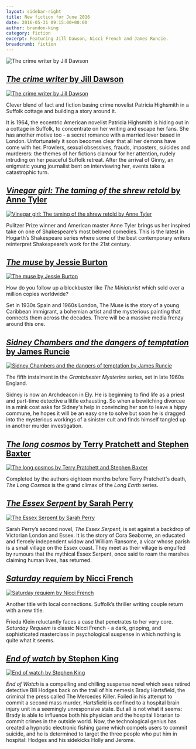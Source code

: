 ```yaml
---
layout: sidebar-right
title: New fiction for June 2016
date: 2016-05-31 09:15:00+00:00
author: brandon-king
category: fiction
excerpt: Featuring Jill Dawson, Nicci French and James Runcie.
breadcrumb: fiction
---
```

![The crime writer by Jill Dawson](/images/featured/featured-the-crime-writer.jpg)

<section class="cf">

<h2><a href="https://suffolk.spydus.co.uk/cgi-bin/spydus.exe/ENQ/OPAC/BIBENQ/1082732?QRY=CTIBIB%3C%20IRN(61599686)&amp;QRYTEXT=The%20crime%20writer"><cite>The crime writer</cite> by Jill Dawson</a></h2>

<a href="https://suffolk.spydus.co.uk/cgi-bin/spydus.exe/ENQ/OPAC/BIBENQ/1082732?QRY=CTIBIB%3C%20IRN(61599686)&amp;QRYTEXT=The%20crime%20writer"><img class="{% include /c/img-float-left.html %}" src="/images/article/the-crime-writer.jpg" alt="The crime writer by Jill Dawson" /></a>

<p class="mt0">Clever blend of fact and fiction basing crime novelist Patricia Highsmith in a Suffolk cottage and building a story around it.</p>

<p>It is 1964, the eccentric American novelist Patricia Highsmith is hiding out in a cottage in Suffolk, to concentrate on her writing and escape her fans. She has another motive too - a secret romance with a married lover based in London. Unfortunately it soon becomes clear that all her demons have come with her. Prowlers, sexual obsessives, frauds, imposters, suicides and murderers: the themes of her fictions clamour for her attention, rudely intruding on her peaceful Suffolk retreat. After the arrival of Ginny, an enigmatic young journalist bent on interviewing her, events take a catastrophic turn.</p>

</section>

<section class="cf">

<h2><a href="https://suffolk.spydus.co.uk/cgi-bin/spydus.exe/ENQ/OPAC/BIBENQ/1088746?QRY=CTIBIB%3C%20IRN(5522666)&amp;QRYTEXT=Vinegar%20girl%20%3A%20The%20taming%20of%20the%20shrew%20retold"><cite>Vinegar girl: The taming of the shrew retold</cite> by Anne Tyler</a></h2>

<a href="https://suffolk.spydus.co.uk/cgi-bin/spydus.exe/ENQ/OPAC/BIBENQ/1088746?QRY=CTIBIB%3C%20IRN(5522666)&amp;QRYTEXT=Vinegar%20girl%20%3A%20The%20taming%20of%20the%20shrew%20retold"><img class="{% include /c/img-float-left.html %}" src="/images/article/vinegar-girl-the-taming-of-the-shrew-retold.jpg" alt="Vinegar girl: The taming of the shrew retold by Anne Tyler" /></a>

<p class="mt0">Pulitzer Prize winner and American master Anne Tyler brings us her inspired take on one of Shakespeare’s most beloved comedies. This is the latest in Hogarth’s Shakespeare series where some of the best contemporary writers reinterpret Shakespeare’s work for the 21st century.</p>

</section>

<section class="cf">

<h2><a href="https://suffolk.spydus.co.uk/cgi-bin/spydus.exe/ENQ/OPAC/BIBENQ/1091168?QRY=CTIBIB%3C%20IRN(1343788)&amp;QRYTEXT=The%20muse"><cite>The muse</cite> by Jessie Burton</a></h2>

<a href="https://suffolk.spydus.co.uk/cgi-bin/spydus.exe/ENQ/OPAC/BIBENQ/1091168?QRY=CTIBIB%3C%20IRN(1343788)&amp;QRYTEXT=The%20muse"><img class="{% include /c/img-float-left.html %}" src="/images/article/the-muse.jpg" alt="The muse by Jessie Burton" /></a>

<p class="mt0">How do you follow up a blockbuster like <cite>The Miniaturist</cite> which sold over a million copies worldwide?</p>

<p>Set in 1930s Spain and 1960s London, The Muse is the story of a young Caribbean immigrant, a bohemian artist and the mysterious painting that connects them across the decades. There will be a massive media frenzy around this one.</p>

</section>

<section class="cf">

<h2><a href="https://suffolk.spydus.co.uk/cgi-bin/spydus.exe/ENQ/OPAC/BIBENQ/1093659?QRY=CTIBIB%3C%20IRN(61828441)&amp;QRYTEXT=Sidney%20Chambers%20and%20the%20dangers%20of%20temptation"><cite>Sidney Chambers and the dangers of temptation</cite> by James Runcie</a></h2>

<a href="https://suffolk.spydus.co.uk/cgi-bin/spydus.exe/ENQ/OPAC/BIBENQ/1093659?QRY=CTIBIB%3C%20IRN(61828441)&amp;QRYTEXT=Sidney%20Chambers%20and%20the%20dangers%20of%20temptation"><img class="{% include /c/img-float-left.html %}" src="/images/article/sidney-chambers-and-the-dangers-of-temptation.jpg" alt="Sidney Chambers and the dangers of temptation by James Runcie" /></a>

<p class="mt0">The fifth instalment in the <cite>Grantchester Mysteries</cite> series, set in late 1960s England.</p>

<p>Sidney is now an Archdeacon in Ely. He is beginning to find life as a priest and part-time detective a little exhausting. So when a bewitching divorcee in a mink coat asks for Sidney's help in convincing her son to leave a hippy commune, he hopes it will be an easy one to solve but soon he is dragged into the mysterious workings of a sinister cult and finds himself tangled up in another murder investigation.</p>

</section>

<section class="cf">

<h2><a href="https://suffolk.spydus.co.uk/cgi-bin/spydus.exe/ENQ/OPAC/BIBENQ/1096645?QRY=CTIBIB%3C%20IRN(61828425)&amp;QRYTEXT=The%20long%20cosmos"><cite>The long cosmos</cite> by Terry Pratchett and Stephen Baxter</a></h2>

<a href="https://suffolk.spydus.co.uk/cgi-bin/spydus.exe/ENQ/OPAC/BIBENQ/1096645?QRY=CTIBIB%3C%20IRN(61828425)&amp;QRYTEXT=The%20long%20cosmos"><img class="{% include /c/img-float-left.html %}" src="/images/article/the-long-cosmos.jpg" alt="The long cosmos by Terry Pratchett and Stephen Baxter" /></a>

<p class="mt0">Completed by the authors eighteen months before Terry Pratchett's death, <cite>The Long Cosmos</cite> is the grand climax of the <cite>Long Earth</cite> series.</p>

</section>

<section class="cf">

<h2><a href="https://suffolk.spydus.co.uk/cgi-bin/spydus.exe/ENQ/OPAC/BIBENQ/1097809?QRY=CTIBIB%3C%20IRN(61599040)&amp;QRYTEXT=The%20Essex%20Serpent"><cite>The Essex Serpent</cite> by Sarah Perry</a></h2>

<a href="https://suffolk.spydus.co.uk/cgi-bin/spydus.exe/ENQ/OPAC/BIBENQ/1097809?QRY=CTIBIB%3C%20IRN(61599040)&amp;QRYTEXT=The%20Essex%20Serpent"><img class="{% include /c/img-float-left.html %}" src="/images/article/the-essex-serpent.jpg" alt="The Essex Serpent by Sarah Perry" /></a>

<p class="mt0">Sarah Perry’s second novel, <cite>The Essex Serpent</cite>, is set against a backdrop of Victorian London and Essex. It is the story of Cora Seaborne, an educated and fiercely independent widow and William Ransome, a vicar whose parish is a small village on the Essex coast. They meet as their village is engulfed by rumours that the mythical Essex Serpent, once said to roam the marshes claiming human lives, has returned.</p>

</section>

<section class="cf">

<h2><a href="https://suffolk.spydus.co.uk/cgi-bin/spydus.exe/ENQ/OPAC/BIBENQ/1099784?QRY=CTIBIB%3C%20IRN(52718291)&amp;QRYTEXT=Saturday%20requiem"><cite>Saturday requiem</cite> by Nicci French</a></h2>

<a href="https://suffolk.spydus.co.uk/cgi-bin/spydus.exe/ENQ/OPAC/BIBENQ/1099784?QRY=CTIBIB%3C%20IRN(52718291)&amp;QRYTEXT=Saturday%20requiem"><img class="{% include /c/img-float-left.html %}" src="/images/article/saturday-requiem.jpg" alt="Saturday requiem by Nicci French" /></a>

<p class="mt0">Another title with local connections. Suffolk’s thriller writing couple return with a new title.</p>

<p>Frieda Klein reluctantly faces a case that penetrates to her very core. <cite>Saturday Requiem</cite> is classic Nicci French - a dark, gripping, and sophisticated masterclass in psychological suspense in which nothing is quite what it seems.</p>

</section>

<section class="cf">

<h2><a href="https://suffolk.spydus.co.uk/cgi-bin/spydus.exe/ENQ/OPAC/BIBENQ/1101736?QRY=CTIBIB%3C%20IRN(1064705)&amp;QRYTEXT=End%20of%20watch"><cite>End of watch</cite> by Stephen King</a></h2>

<a href="https://suffolk.spydus.co.uk/cgi-bin/spydus.exe/ENQ/OPAC/BIBENQ/1101736?QRY=CTIBIB%3C%20IRN(1064705)&amp;QRYTEXT=End%20of%20watch"><img class="{% include /c/img-float-left.html %}" src="/images/article/end-of-watch.jpg" alt="End of watch by Stephen King" /></a>

<p class="mt0"><cite>End of Watch</cite> is a compelling and chilling suspense novel which sees retired detective Bill Hodges back on the trail of his nemesis Brady Hartsfield, the criminal the press called The Mercedes Killer. Foiled in his attempt to commit a second mass murder, Hartsfield is confined to a hospital brain injury unit in a seemingly unresponsive state. But all is not what it seems: Brady is able to influence both his physician and the hospital librarian to commit crimes in the outside world. Now, the technological genius has created a hypnotic electronic fishing game which compels users to commit suicide, and he is determined to target the three people who put him in hospital: Hodges and his sidekicks Holly and Jerome.</p>

</section>
